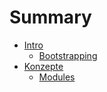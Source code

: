 # Summary

* [Intro](README.md)
   * [Bootstrapping](intro/bootstrapping.md)
* [Konzepte](concepts/README.md)
   * [Modules](concepts/modules.md)

